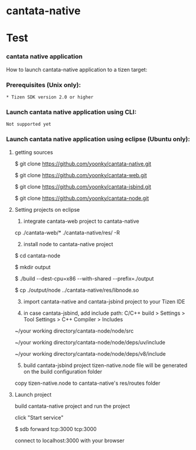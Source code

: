 cantata-native
==============

Test
=======
### cantata native application

How to launch cantata-native application to a tizen target:

### Prerequisites (Unix only):
    * Tizen SDK version 2.0 or higher

### Launch cantata native application using CLI:
    Not supported yet
    
### Launch cantata native application using eclipse (Ubuntu only):
1. getting sources

    $ git clone https://github.com/yoonky/cantata-native.git
    
    $ git clone https://github.com/yoonky/cantata-web.git
    
    $ git clone https://github.com/yoonky/cantata-jsbind.git
    
    $ git clone https://github.com/yoonky/cantata-node.git


2. Setting projects on eclipse

    1. integrate cantata-web project to cantata-native
    
      cp ./cantata-web/* ./cantata-native/res/ -R
      
    2. install node to cantata-native project
    
      $ cd cantata-node
 
      $ mkdir output
 
      $ ./build --dest-cpu=x86 --with-shared --prefix=./output
 
      $ cp ./output/node ../cantata-native/res/libnode.so

    3. import cantata-native and cantata-jsbind project to your Tizen IDE
    
    4. in case cantata-jsbind, add include path: C/C++ build > Settings > Tool Settings > C++ Compiler > Includes

      ~/your working directory/cantata-node/node/src

      ~/your working directory/cantata-node/node/deps/uv/include

      ~/your working directory/cantata-node/node/deps/v8/include

    5. build cantata-jsbind project
      tizen-native.node file will be generated on the build configuration folder
      
      copy tizen-native.node to cantata-native's res/routes folder
    
    
3. Launch project

     build cantata-native project and run the project
     
     click "Start service"
     
     $ sdb forward tcp:3000 tcp:3000
     
     connect to localhost:3000 with your browser


